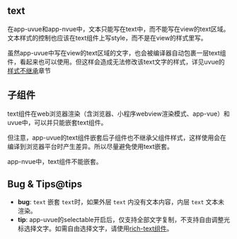 ## text

<!-- UTSCOMJSON.text.description -->

在app-uvue和app-nvue中，文本只能写在text中，而不能写在view的text区域。文本样式的控制也应该在text组件上写style，而不是在view的样式里写。

虽然app-uvue中写在view的text区域的文字，也会被编译器自动包裹一层text组件，看起来也可以使用。但这样会造成无法修改该text文字的样式，详见uvue的[样式不继承](uni-app-x/css/README.md#stylenoextends)章节

<!-- UTSCOMJSON.text.attrubute -->

<!-- UTSCOMJSON.text.event -->

<!-- UTSCOMJSON.text.example -->

<!-- UTSCOMJSON.text.compatibility -->

## 子组件

text组件在web浏览器渲染（含浏览器、小程序webview渲染模式、app-vue）和uvue中，可以并只能嵌套text组件。

但注意，app-uvue的text组件嵌套后子组件也不继承父组件样式，这样使用会在编译到浏览器平台时产生差异。所以尽量避免使用text嵌套。

app-nvue中，text组件不能嵌套。

<!-- UTSCOMJSON.text.children -->

<!-- UTSCOMJSON.text.reference -->

## Bug & Tips@tips
- **bug**: `text` 嵌套 `text`时，如果外层 `text` 内没有文本内容，内层 `text` 文本未渲染。
- **tip**: app-uvue的selectable开启后，仅支持全部文字复制，不支持自由调整光标选择文字。如需自由选择文字，请使用[rich-text组件](rich-text.md)。
